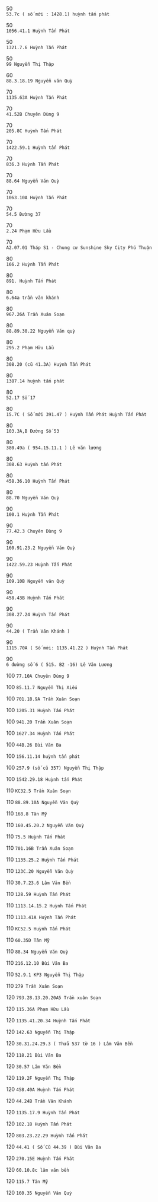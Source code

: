 50	
```53.7c ( số mới : 1428.1) huỳnh tấn phát```

50	
```1056.41.1 Huỳnh Tấn Phát```

50	
```1321.7.6 Huỳnh Tấn Phát```

50	
```99 Nguyễn Thị Thập```

60	
```88.3.18.19 Nguyễn văn Quỳ```

70	
```1135.63A Huỳnh Tấn Phát```

70	
```41.52B Chuyên Dùng 9```

70	
```205.8C Huỳnh Tấn Phát```

70	
```1422.59.1 Huỳnh tấn Phát```

70	
```836.3 Huỳnh Tấn Phát```

70	
```88.64 Nguyễn Văn Quỳ```

70	
```1063.10A Huỳnh Tấn Phát```

70	
```54.5 Đường 37```

70	
```2.24 Phạm Hữu Lầu```

70	
```A2.07.01 Tháp S1 - Chung cư Sunshine Sky City Phú Thuận```

80	
```166.2 Huỳnh Tấn Phát```

80	
```891. Huỳnh Tấn Phát```

80	
```6.64a trần văn khánh```

80	
```967.26A Trần Xuân Soạn```

80	
```88.89.30.22 Nguyễn Văn quỳ```

80	
```295.2 Phạm Hữu Lầu```

80	
```308.20 (cũ 41.3A) Huỳnh Tấn Phát```

80	
```1387.14 huỳnh tấn phát```

80	
```52.17 Số 17```

80	
```15.7C ( Số mới 391.47 ) Huỳnh Tấn Phát Huỳnh Tấn Phát```

80	
```103.3A,B Đường Số 53```

80	
```380.49a ( 954.15.11.1 ) Lê văn lương```

80	
```308.63 Huỳnh tấn Phát```

80	
```458.36.10 Huỳnh Tấn Phát```

80	
```88.70 Nguyễn Văn Quỳ```

90	
```100.1 Huỳnh Tấn Phát```

90	
```77.42.3 Chuyên Dùng 9```

90	
```160.91.23.2 Nguyễn Văn Quỳ```

90	
```1422.59.23 Huỳnh Tấn Phát```

90	
```109.10B Nguyễn văn Quỳ```

90	
```458.43B Huỳnh Tấn Phát```

90	
```308.27.24 Huỳnh Tấn Phát```

90	
```44.20 ( Trần Văn Khánh )```

90	
```1115.70A ( Số mới: 1135.41.22 ) Huỳnh Tấn Phát```

90	
```6 đường số 6 ( 515. B2 -16) Lê Văn Lương```

100	
```77.10A Chuyên Dùng 9```

100	
```85.11.7 Nguyễn Thị Xiếu```

100	
```701.18.9A Trần Xuân Soạn```

100	
```1205.31 Huỳnh Tấn Phát```

100	
```941.20 Trần Xuân Soạn```

100	
```1627.34 Huỳnh Tấn Phát```

100	
```44B.26 Bùi Văn Ba```

100	
```156.11.14 huỳnh tấn phát```

100	
```257.9 (số cũ 357) Nguyễn Thị Thập```

100	
```1542.29.18 Huỳnh tấn Phát```

110	
```KC32.5 Trần Xuân Soạn```

110	
```88.89.10A Nguyễn Văn Quỳ```

110	
```168.8 Tân Mỹ```

110	
```160.45.20.2 Nguyễn Văn Quỳ```

110	
```75.5 Huỳnh Tấn Phát```

110	
```701.16B Trần Xuân Soạn```

110	
```1135.25.2 Huỳnh Tấn Phát```

110	
```123C.20 Nguyễn Văn Quỳ```

110	
```30.7.23.6 Lâm Văn Bền```

110	
```128.59 Huỳnh Tấn Phát```

110	
```1113.14.15.2 Huỳnh Tấn Phát```

110	
```1113.41A Huỳnh Tấn Phát```

110	
```KC52.5 Huỳnh Tấn Phát```

110	
```60.35D Tân Mỹ```

110	
```88.34 Nguyễn Văn Quỳ```

110	
```216.12.10 Bùi Văn Ba```

110	
```52.9.1 KP3 Nguyễn Thị Thập```

110	
```279 Trần Xuân Soạn```

120	
```793.28.13.20.20A5 Trần xuân Soạn```

120	
```115.36A Phạm Hữu Lầu```

120	
```1135.41.20.34 Huỳnh Tấn Phát```

120	
```142.63 Nguyễn Thị Thập```

120	
```30.31.24.29.3 ( Thửa 537 tờ 16 ) Lâm Văn Bền```

120	
```118.21 Bùi Văn Ba```

120	
```30.57 Lâm Văn Bền```

120	
```119.2F Nguyễn Thị Thập```

120	
```458.40A Huỳnh Tấn Phát```

120	
```44.24B Trần Văn Khánh```

120	
```1135.17.9 Huỳnh Tấn Phát```

120	
```102.18 Huỳnh Tấn Phát```

120	
```803.23.22.29 Huỳnh Tấn Phát```

120	
```44.41 ( Số Cũ 44.39 ) Bùi Văn Ba```

120	
```270.15E Huỳnh Tấn Phát```

120	
```60.10.8c lâm văn bền```

120	
```115.7 Tân Mỹ```

120	
```160.35 Nguyễn Văn Quỳ```
